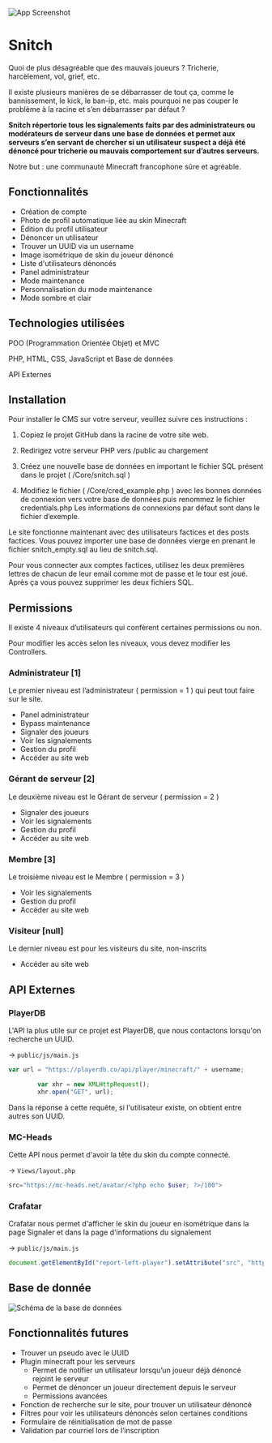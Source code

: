 
![App Screenshot](https://i.imgur.com/ZxFKJ3M.png)
# Snitch

Quoi de plus désagréable que des mauvais joueurs ? Tricherie, harcèlement, vol, grief, etc.

Il existe plusieurs manières de se débarrasser de tout ça, comme le bannissement, le kick, le ban-ip, etc. mais pourquoi ne pas couper le problème à la racine et s’en débarrasser par défaut ?

**Snitch répertorie tous les signalements faits par des administrateurs ou modérateurs de serveur dans une base de données et permet aux serveurs s’en servant de chercher si un utilisateur suspect a déjà été dénoncé pour tricherie ou mauvais comportement sur d’autres serveurs.**

Notre but : une communauté Minecraft francophone sûre et agréable.
## Fonctionnalités

- Création de compte
- Photo de profil automatique liée au skin Minecraft
- Édition du profil utilisateur
- Dénoncer un utilisateur
- Trouver un UUID via un username
- Image isométrique de skin du joueur dénoncé
- Liste d'utilisateurs dénoncés
- Panel administrateur
- Mode maintenance
- Personnalisation du mode maintenance
- Mode sombre et clair
## Technologies utilisées

POO (Programmation Orientée Objet) et MVC

PHP, HTML, CSS, JavaScript et Base de données

API Externes
## Installation
Pour installer le CMS sur votre serveur, veuillez suivre ces instructions :

1. Copiez le projet GitHub dans la racine de votre site web.

2. Redirigez votre serveur PHP vers /public au chargement

3. Créez une nouvelle base de données en important le fichier SQL présent dans le projet ( /Core/snitch.sql )

4. Modifiez le fichier ( /Core/cred_example.php ) avec les bonnes données de connexion vers votre base de données puis renommez le fichier credentials.php
   Les informations de connexions par défaut sont dans le fichier d’exemple.

Le site fonctionne maintenant avec des utilisateurs factices et des posts factices. Vous pouvez importer une base de données vierge en prenant le fichier snitch_empty.sql au lieu de snitch.sql.

Pour vous connecter aux comptes factices, utilisez les deux premières lettres de chacun de leur email comme mot de passe et le tour est joué.
Après ça vous pouvez supprimer les deux fichiers SQL.

## Permissions

Il existe 4 niveaux d’utilisateurs qui confèrent certaines permissions ou non.

Pour modifier les accès selon les niveaux, vous devez modifier les Controllers.

### Administrateur [1]

Le premier niveau est l’administrateur ( permission = 1 ) qui peut tout faire sur le site.

-	Panel administrateur
-	Bypass maintenance
-	Signaler des joueurs
-	Voir les signalements
-	Gestion du profil
-	Accéder au site web

### Gérant de serveur [2]
Le deuxième niveau est le Gérant de serveur ( permission = 2 )

-	Signaler des joueurs
-	Voir les signalements
-	Gestion du profil
-	Accéder au site web

### Membre [3]
Le troisième niveau est le Membre ( permission = 3 )

-	Voir les signalements
-	Gestion du profil
-	Accéder au site web

### Visiteur [null]
Le dernier niveau est pour les visiteurs du site, non-inscrits

-	Accéder au site web
## API Externes

### PlayerDB

L'API la plus utile sur ce projet est PlayerDB, que nous contactons lorsqu'on recherche un UUID.

-> `public/js/main.js`
```javascript
var url = "https://playerdb.co/api/player/minecraft/" + username;

        var xhr = new XMLHttpRequest();
        xhr.open("GET", url);
```
Dans la réponse à cette requête, si l'utilisateur existe, on obtient entre autres son UUID.

### MC-Heads

Cette API nous permet d'avoir la tête du skin du compte connecté.

-> `Views/layout.php`
```php
src="https://mc-heads.net/avatar/<?php echo $user; ?>/100">
```

### Crafatar

Crafatar nous permet d'afficher le skin du joueur en isométrique dans la page Signaler et dans la page d'informations du signalement

-> `public/js/main.js`

```javascript
document.getElementById("report-left-player").setAttribute("src", "https://crafatar.com/renders/body/" + obj.data.player.id +"?overlay")
```
## Base de donnée

![Schéma de la base de données](https://i.imgur.com/mAeCvWX.png)
## Fonctionnalités futures

- Trouver un pseudo avec le UUID
- Plugin minecraft pour les serveurs
    - Permet de notifier un utilisateur lorsqu’un joueur déjà dénoncé rejoint le serveur
    - Permet de dénoncer un joueur directement depuis le serveur
    - Permissions avancées
- Fonction de recherche sur le site, pour trouver un utilisateur dénoncé
- Filtres pour voir les utilisateurs dénoncés selon certaines conditions
- Formulaire de réinitialisation de mot de passe
- Validation par courriel lors de l’inscription
